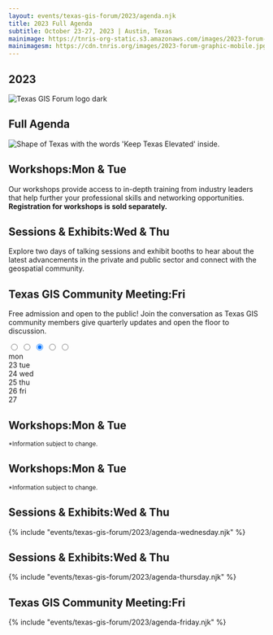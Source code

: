 ```yaml
---
layout: events/texas-gis-forum/2023/agenda.njk
title: 2023 Full Agenda
subtitle: October 23-27, 2023 | Austin, Texas
mainimage: https://tnris-org-static.s3.amazonaws.com/images/2023-forum-graphic.png
mainimagesm: https://cdn.tnris.org/images/2023-forum-graphic-mobile.jpg
---
```

<section class="container-md hero">
  <div class="hero-content opaque-bg">
    <div class="hero-header row">
      <div class="col">
        <h1>2023</h1>
        <div class="logo">
          <img src="https://tnris-org-static.s3.amazonaws.com/images/tx-gis-forum-dark.png" alt="Texas GIS Forum logo dark">
        </div>
        <h2>Full Agenda</h2>
      </div>
      <div class="forum-asset">
        <img class="forum-content" src="https://tnris-org-static.s3.amazonaws.com/images/2023-forum-asset-texas.png" alt="Shape of Texas with the words 'Keep Texas Elevated' inside.">
      </div>
    </div>
  </div>
  <div class="hero-content opaque-bg">
    <h2 class="forum-h2 dark-header">Workshops:<span>Mon & Tue</span></h2>
    <p>Our workshops provide access to in-depth training from industry leaders that help further your professional skills and networking opportunities. <strong>Registration for workshops is sold separately.</strong></p>
    <h2 class="forum-h2 green-header">Sessions & Exhibits:<span>Wed & Thu</span></h2>
    <p>Explore two days of talking sessions and exhibit booths to hear about the latest advancements in the private and public sector and connect with the geospatial community.</p>
    <h2 class="forum-h2 red-header">Texas GIS Community Meeting:<span>Fri</span></h2>
    <p>Free admission and open to the public! Join the conversation as Texas GIS community members give quarterly updates and open the floor to discussion.</p>
  </div>
</section>
<section class="intro agenda container-md">
  <div class="agenda-wrapper">
    <input class="tab-select" id="one" name="group" type="radio">
    <input class="tab-select" id="two" name="group" type="radio">
    <input class="tab-select" id="three" name="group" type="radio" checked>
    <input class="tab-select" id="four" name="group" type="radio">
    <input class="tab-select" id="five" name="group" type="radio">
    <div class="tab-wrapper">
      <label class="tab" id="one-tab" for="one">mon<br><span class="nav-date">23</span></label>
      <label class="tab" id="two-tab" for="two">tue<br><span class="nav-date">24</span></label>
      <label class="tab" id="three-tab" for="three">wed<br><span class="nav-date">25</span></label>
      <label class="tab" id="four-tab" for="four">thu<br><span class="nav-date">26</span></label>
      <label class="tab" id="five-tab" for="five">fri<br><span class="nav-date">27</span></label>
    </div>
    <div class="panels">
      <div class="panel" id="one-panel">
        <h2 class="forum-h2 dark-header">Workshops:<span>Mon & Tue</span></h2>
        <div id="insert-day-one-2023"></div>
        <small class="disclaimer">*Information subject to change.</small>
      </div>
      <div class="panel" id="two-panel">
        <h2 class="forum-h2 dark-header">Workshops:<span>Mon & Tue</span></h2>
        <div id="insert-day-two-2023"></div>
        <small class="disclaimer">*Information subject to change.</small>
      </div>
      <div class="panel" id="three-panel">
        <h2 class="forum-h2 green-header">Sessions & Exhibits:<span>Wed & Thu</span></h2>
        {% include "events/texas-gis-forum/2023/agenda-wednesday.njk" %}
      </div>
      <div class="panel" id="four-panel">
        <h2 class="forum-h2 green-header">Sessions & Exhibits:<span>Wed & Thu</span></h2>
        {% include "events/texas-gis-forum/2023/agenda-thursday.njk" %}
      </div>
      <div class="panel" id="five-panel">
        <h2 class="forum-h2 red-header">Texas GIS Community Meeting:<span>Fri</span></h2>
        {% include "events/texas-gis-forum/2023/agenda-friday.njk" %}
      </div>
    </div>
  </div>
</section>


